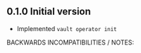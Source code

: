 ## 0.1.0 Initial version

- Implemented `vault operator init`

BACKWARDS INCOMPATIBILITIES / NOTES:
